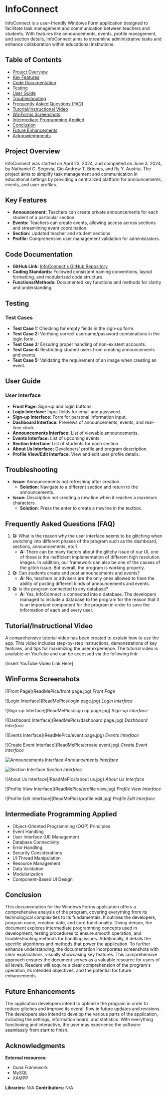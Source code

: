 # InfoConnect

InfoConnect is a user-friendly Windows Form application designed to facilitate task management and communication between teachers and students. With features like announcements, events, profile management, and section details, InfoConnect aims to streamline administrative tasks and enhance collaboration within educational institutions.

## Table of Contents

- [Project Overview](#project-overview)
- [Key Features](#key-features)
- [Code Documentation](#code-documentation)
- [Testing](#testing)
- [User Guide](#user-guide)
- [Troubleshooting](#troubleshooting)
- [Frequently Asked Questions (FAQ)](#frequently-asked-questions-faq)
- [Tutorial/Instructional Video](#tutorialinstructional-video)
- [WinForms Screenshots](#winforms-screenshots)
- [Intermediate Programming Applied](#intermediate-programming-applied)
- [Conclusion](#conclusion)
- [Future Enhancements](#future-enhancements)
- [Acknowledgments](#acknowledgments)

## Project Overview

InfoConnect was started on April 23, 2024, and completed on June 3, 2024, by Nathaniel C. Segovia, Gio Andrew T. Briones, and Ry Y. Austria. The project aims to simplify task management and communication in educational settings by providing a centralized platform for announcements, events, and user profiles.

## Key Features

- **Announcement:** Teachers can create private announcements for each student of a particular section.
- **Events:** Teachers can create events, allowing access across sections and streamlining event coordination.
- **Section:** Updated teacher and student sections.
- **Profile:** Comprehensive user management validation for administrators.

## Code Documentation

- **GitHub Link:** [InfoConnect's GitHub Repository](https://github.com/nathsuki73/InfoConnect)
- **Coding Standards:** Followed consistent naming conventions, layout formatting, and modularized code structure.
- **Functions/Methods:** Documented key functions and methods for clarity and understanding.

## Testing

### Test Cases

- **Test Case 1:** Checking for empty fields in the sign-up form.
- **Test Case 2:** Verifying correct username/password combinations in the login form.
- **Test Case 3:** Ensuring proper handling of non-existent accounts.
- **Test Case 4:** Restricting student users from creating announcements and events.
- **Test Case 5:** Validating the requirement of an image when creating an event.

## User Guide

### User Interface

- **Front Page:** Sign-up and login buttons.
- **Login Interface:** Input fields for email and password.
- **Sign-up Interface:** Form for personal information input.
- **Dashboard Interface:** Previews of announcements, events, and real-time clock.
- **Announcements Interface:** List of viewable announcements.
- **Events Interface:** List of upcoming events.
- **Section Interface:** List of students for each section.
- **About Us Interface:** Developers' profile and program description.
- **Profile View/Edit Interface:** View and edit user profile details.

## Troubleshooting

- **Issue:** Announcements not refreshing after creation.
  - **Solution:** Navigate to a different section and return to the announcements.
- **Issue:** Description not creating a new line when it reaches a maximum characters.
  - **Solution:** Press the enter to create a newline in the textbox.

## Frequently Asked Questions (FAQ)

1. **Q:** What is the reason why the user interface seems to be glitching when switching into different phases of the program such as the dashboard, sections, announcements, etc.?
   - **A:** There can be many factors about the glitchy issue of our UI, one of these is the inefficient implementation of different high resolution images. In addition, our framework can also be one of the causes of the glitch issue. But overall, the program is working properly.
2. **Q:** Can students create and post announcements and events?
   - **A:** No, teachers or advisers are the only ones allowed to have the ability of posting different kinds of announcements and events.
3. **Q:** Is the program connected to any database?
   - **A:** Yes, InfoConnect is connected into a database. The developers managed to include a database to the program for the reason that it is an important component for the program in order to save the information of each and every user.

## Tutorial/Instructional Video

A comprehensive tutorial video has been created to explain how to use the app. This video includes step-by-step instructions, demonstrations of key features, and tips for maximizing the user experience.
The tutorial video is available on YouTube and can be accessed via the following link:

[Insert YouTube Video Link Here]

## WinForms Screenshots

![Front Page](ReadMePics/front page.jpg)
*Front Page*

![Login Interface](ReadMePics/login page.jpg)
*Login Interface*

![Sign-up Interface](ReadMePics/sign up page.jpg)
*Sign-up Interface*

![Dashboard Interface](ReadMePics/dashboard page.jpg)
*Dashboard Interface*

![Events Interface](ReadMePics/event page.jpg)
*Events Interface*

![Create Event Interface](ReadMePics/create event.jpg)
*Create Event Interface*

![Announcements Interface](ReadMePics/announcement.jpg)
*Announcements Interface*

![Section Interface](ReadMePics/section.jpg)
*Section Interface*

![About Us Interface](ReadMePics/about us.jpg)
*About Us Interface*

![Profile View Interface](ReadMePics/profile view.jpg)
*Profile View Interface*

![Profile Edit Interface](ReadMePics/profile edit.jpg)
*Profile Edit Interface*

## Intermediate Programming Applied

- Object-Oriented Programming (OOP) Principles
- Event Handling
- User Interface (UI) Management
- Database Connectivity
- Error Handling
- Security Considerations
- UI Thread Manipulation
- Resource Management
- Data Validation
- Modularization
- Component-Based UI Design

## Conclusion

This documentation for the Windows Forms application offers a comprehensive analysis of the program, covering everything from its technological complexities to its fundamentals. It outlines the developers, program name, creation date, and core functionality. Diving deeper, the document explores intermediate programming concepts used in development, testing procedures to ensure smooth operation, and troubleshooting methods for handling issues. Additionally, it details the specific algorithms and methods that power the application. To further enhance understanding, the documentation incorporates screenshots with clear explanations, visually showcasing key features. This comprehensive approach ensures the document serves as a valuable resource for users of all levels. Readers will acquire a clear comprehension of the program's operation, its intended objectives, and the potential for future enhancements.

## Future Enhancements

The application developers intend to optimize the program in order to reduce glitches and improve its overall flow in future updates and revisions. The developers also intend to develop the various parts of the application, including the settings, information board, and statistics. With everything functioning and interactive, the user may experience the software seamlessly from start to finish.

## Acknowledgments

**External resources:**
- Guna Framework
- MySQL
- XAMPP

**Libraries:** N/A
**Contributors:** N/A
